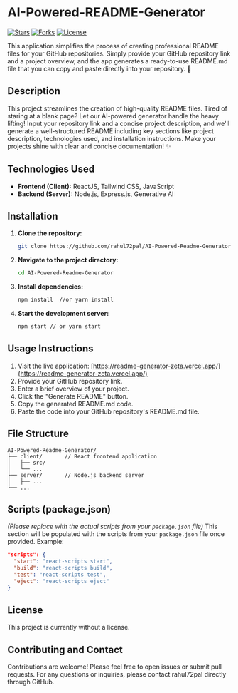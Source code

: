 # AI-Powered-README-Generator 

[![Stars](https://img.shields.io/github/stars/rahul72pal/AI-Powered-Readme-Generator?style=for-the-badge)](https://github.com/rahul72pal/AI-Powered-Readme-Generator)
[![Forks](https://img.shields.io/github/forks/rahul72pal/AI-Powered-Readme-Generator?style=for-the-badge)](https://github.com/rahul72pal/AI-Powered-Readme-Generator)
[![License](https://img.shields.io/badge/License-None-lightgrey.svg?style=for-the-badge)](https://github.com/rahul72pal/AI-Powered-Readme-Generator/blob/main/LICENSE)


This application simplifies the process of creating professional README files for your GitHub repositories.  Simply provide your GitHub repository link and a project overview, and the app generates a ready-to-use README.md file that you can copy and paste directly into your repository. 🚀


## Description

This project streamlines the creation of high-quality README files.  Tired of staring at a blank page?  Let our AI-powered generator handle the heavy lifting! Input your repository link and a concise project description, and we'll generate a well-structured README including key sections like project description, technologies used, and installation instructions.  Make your projects shine with clear and concise documentation! ✨


## Technologies Used

* **Frontend (Client):** ReactJS, Tailwind CSS, JavaScript
* **Backend (Server):** Node.js, Express.js, Generative AI


## Installation

1. **Clone the repository:**
   ```bash
   git clone https://github.com/rahul72pal/AI-Powered-Readme-Generator.git
   ```

2. **Navigate to the project directory:**
   ```bash
   cd AI-Powered-Readme-Generator
   ```

3. **Install dependencies:**
   ```bash
   npm install  //or yarn install
   ```

4. **Start the development server:**
   ```bash
   npm start // or yarn start
   ```


## Usage Instructions

1. Visit the live application: [https://readme-generator-zeta.vercel.app/](https://readme-generator-zeta.vercel.app/)
2. Provide your GitHub repository link.
3. Enter a brief overview of your project.
4. Click the "Generate README" button.
5. Copy the generated README.md code.
6. Paste the code into your GitHub repository's README.md file.


## File Structure

```
AI-Powered-Readme-Generator/
├── client/       // React frontend application
│   ├── src/
│   └── ...
├── server/       // Node.js backend server
│   ├── ...
└── ...
```


## Scripts (package.json)

*(Please replace with the actual scripts from your `package.json` file)*  This section will be populated with the scripts from your `package.json` file once provided.  Example:

```json
"scripts": {
  "start": "react-scripts start",
  "build": "react-scripts build",
  "test": "react-scripts test",
  "eject": "react-scripts eject"
}
```


## License

This project is currently without a license.


## Contributing and Contact

Contributions are welcome! Please feel free to open issues or submit pull requests.  For any questions or inquiries, please contact rahul72pal directly through GitHub.




